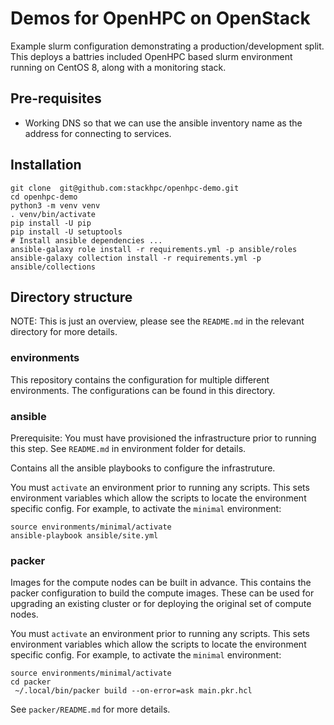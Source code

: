 # Demos for OpenHPC on OpenStack

Example slurm configuration demonstrating a production/development split. This deploys
a battries included OpenHPC based slurm environment running on CentOS 8, along with
a monitoring stack.

## Pre-requisites

- Working DNS so that we can use the ansible inventory name as the address for connecting to services.

## Installation

    git clone  git@github.com:stackhpc/openhpc-demo.git
    cd openhpc-demo
    python3 -m venv venv
    . venv/bin/activate
    pip install -U pip
    pip install -U setuptools
    # Install ansible dependencies ...
    ansible-galaxy role install -r requirements.yml -p ansible/roles
    ansible-galaxy collection install -r requirements.yml -p ansible/collections

## Directory structure

NOTE: This is just an overview, please see the `README.md` in the relevant directory
for more details.

### environments

This repository contains the configuration for multiple different environments. The
configurations can be found in this directory.

### ansible

Prerequisite: You must have provisioned the infrastructure prior to running this step. See
`README.md` in environment folder for details.

Contains all the ansible playbooks to configure the infrastruture.

You must `activate` an environment prior to running any scripts.
This sets environment variables which allow the scripts to locate the
environment specific config. For example, to activate the `minimal` environment:

    source environments/minimal/activate
    ansible-playbook ansible/site.yml

### packer

Images for the compute nodes can be built in advance. This contains the packer
configuration to build the compute images. These can be used for upgrading an
existing cluster or for deploying the original set of compute nodes.

You must `activate` an environment prior to running any scripts.
This sets environment variables which allow the scripts to locate the
environment specific config. For example, to activate the `minimal` environment:

    source environments/minimal/activate
    cd packer
     ~/.local/bin/packer build --on-error=ask main.pkr.hcl

See `packer/README.md` for more details.
